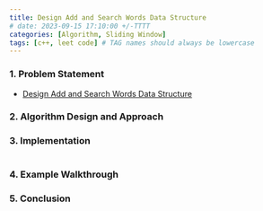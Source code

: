 ```yaml
---
title: Design Add and Search Words Data Structure
# date: 2023-09-15 17:10:00 +/-TTTT
categories: [Algorithm, Sliding Window]
tags: [c++, leet code] # TAG names should always be lowercase
---
```


### 1. Problem Statement

- [Design Add and Search Words Data Structure](https://leetcode.com/problems/design-add-and-search-words-data-structure/description/)

### 2. Algorithm Design and Approach

### 3. Implementation

```cpp

```

### 4. Example Walkthrough

### 5. Conclusion
